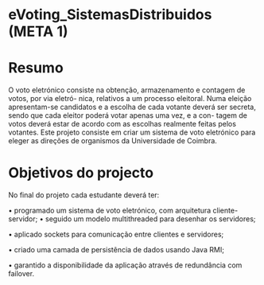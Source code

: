 # eVoting_SistemasDistribuidos (META 1)

# Resumo
O voto eletrónico consiste na obtenção, armazenamento e contagem de votos, por via eletró- nica, relativos a um processo eleitoral. Numa eleição apresentam-se candidatos e a escolha de cada votante deverá ser secreta, sendo que cada eleitor poderá votar apenas uma vez, e a con- tagem de votos deverá estar de acordo com as escolhas realmente feitas pelos votantes. Este projeto consiste em criar um sistema de voto eletrónico para eleger as direções de organismos da Universidade de Coimbra.

# Objetivos do projecto
No final do projeto cada estudante deverá ter:

• programado um sistema de voto eletrónico, com arquitetura cliente-servidor; • seguido um modelo multithreaded para desenhar os servidores;

• aplicado sockets para comunicação entre clientes e servidores;

• criado uma camada de persistência de dados usando Java RMI;

• garantido a disponibilidade da aplicação através de redundância com failover.
